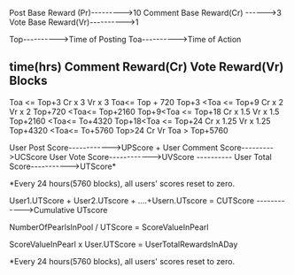 Post Base Reward (Pr)--------->10
Comment Base Reward(Cr) ------>3
Vote Base Reward(Vr)---------->1

Top---------->Time of Posting
Toa---------->Time of Action


time(hrs)                    Comment Reward(Cr)            Vote Reward(Vr)        Blocks
----------------------------------------------------------------------------------------------------
Toa <= Top+3                   Cr x 3                      Vr x 3             Toa<= Top + 720
Top+3 <Toa <= Top+9            Cr x 2                      Vr x 2             Top+720 <Toa<= Top+2160
Top+9<Toa <= Top+18            Cr x 1.5                    Vr x 1.5           Top+2160 <Toa<= To+4320
Top+18<Toa <= Top+24           Cr x 1.25                   Vr x 1.25          Top+4320 <Toa<= To+5760
Top>24                         Cr                          Vr                 Toa > Top+5760


User Post Score------------>UPScore +
User Comment Score--------->UCScore
User Vote Score------------>UVScore
                          ----------
User Total Score----------->UTScore*

*Every 24 hours(5760 blocks), all users' scores reset to zero.

User1.UTScore + User2.UTscore + ....+Usern.UTscore = CUTScore ------------>Cumulative UTscore

NumberOfPearlsInPool / UTScore = ScoreValueInPearl

ScoreValueInPearl x User.UTScore = UserTotalRewardsInADay

*Every 24 hours(5760 blocks), all users' scores reset to zero.
